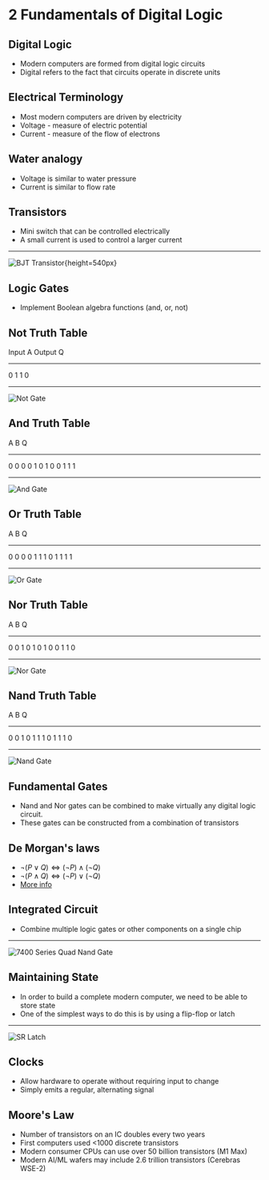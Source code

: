 2 Fundamentals of Digital Logic
===============================

Digital Logic
-------------

- Modern computers are formed from digital logic circuits
- Digital refers to the fact that circuits operate in discrete units

Electrical Terminology
---------------------

- Most modern computers are driven by electricity
- Voltage - measure of electric potential
- Current - measure of the flow of electrons

Water analogy
-------------

- Voltage is similar to water pressure
- Current is similar to flow rate

Transistors
-----------

- Mini switch that can be controlled electrically
- A small current is used to control a larger current

---

![BJT Transistor](https://upload.wikimedia.org/wikipedia/commons/9/91/Transistor_Simple_Circuit_Diagram_with_NPN_Labels.svg){height=540px}

Logic Gates
-----------

- Implement Boolean algebra functions (and, or, not)

Not Truth Table
---------------

Input A  Output Q
-------- --------
0        1
1        0

---


![Not Gate](https://upload.wikimedia.org/wikipedia/commons/6/60/NOT_ANSI_Labelled.svg)


And Truth Table
---------------

A   B   Q
--- --- ---
0   0   0
0   1   0
1   0   0
1   1   1

---

![And Gate](https://upload.wikimedia.org/wikipedia/commons/b/b9/AND_ANSI_Labelled.svg)

Or Truth Table
--------------

A   B   Q
--- --- ---
0   0   0
0   1   1
1   0   1
1   1   1

---

![Or Gate](https://upload.wikimedia.org/wikipedia/commons/1/16/OR_ANSI_Labelled.svg)


Nor Truth Table
--------------

A   B   Q
--- --- ---
0   0   1
0   1   0
1   0   0
1   1   0

---

![Nor Gate](https://upload.wikimedia.org/wikipedia/commons/c/c6/NOR_ANSI_Labelled.svg)

Nand Truth Table
--------------

A   B   Q
--- --- ---
0   0   1
0   1   1
1   0   1
1   1   0

---

![Nand Gate](https://upload.wikimedia.org/wikipedia/commons/e/e6/NAND_ANSI_Labelled.svg)

Fundamental Gates
-----------------

- Nand and Nor gates can be combined to make virtually any digital logic circuit.
- These gates can be constructed from a combination of transistors

De Morgan's laws
----------------

- $\neg(P\lor Q)\iff(\neg P)\land(\neg Q)$
- $\neg(P\land Q)\iff(\neg P)\lor(\neg Q)$
- [More info](https://en.wikipedia.org/wiki/De_Morgan's_laws)

Integrated Circuit
------------------

- Combine multiple logic gates or other components on a single chip

---

![7400 Series Quad Nand Gate](https://upload.wikimedia.org/wikipedia/commons/c/c6/TexasInstruments_7400_chip%2C_view_and_element_placement.jpg)

Maintaining State
-----------------

- In order to build a complete modern computer, we need to be able to store state
- One of the simplest ways to do this is by using a flip-flop or latch

---

![SR Latch](https://upload.wikimedia.org/wikipedia/commons/9/92/SR_Flip-flop_Diagram.svg)

Clocks
------

- Allow hardware to operate without requiring input to change
- Simply emits a regular, alternating signal

Moore's Law
-----------

- Number of transistors on an IC doubles every two years
- First computers used <1000 discrete transistors
- Modern consumer CPUs can use over 50 billion transistors (M1 Max)
- Modern AI/ML wafers may include 2.6 trillion transistors (Cerebras WSE-2)
